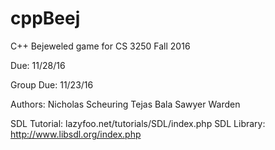 # cppBeej

C++ Bejeweled game for CS 3250 Fall 2016

Due: 11/28/16

Group Due: 11/23/16

Authors:
Nicholas Scheuring
Tejas Bala
Sawyer Warden

SDL Tutorial: lazyfoo.net/tutorials/SDL/index.php
SDL Library: http://www.libsdl.org/index.php

